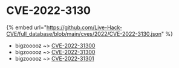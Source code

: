 # CVE-2022-3130
{% embed url="https://github.com/Live-Hack-CVE/full_database/blob/main/cves/2022/CVE-2022-3130.json" %}

* bigzooooz ~> [CVE-2022-31300](https://www.alice-snow.ru/2022/database/cve-2022-3130/cve-2022-31300-bigzooooz)
* bigzooooz ~> [CVE-2022-31300](https://www.alice-snow.ru/2022/database/cve-2022-3130/cve-2022-31300-bigzooooz)
* bigzooooz ~> [CVE-2022-31301](https://www.alice-snow.ru/2022/database/cve-2022-3130/cve-2022-31301-bigzooooz)